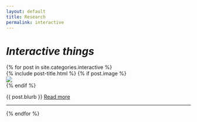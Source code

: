 ```yaml
---
layout: default
title: Research
permalink: interactive
---
```


# _Interactive things_

<div>
{% for post in site.categories.interactive %}
	<div class="posts-container">
		{% include post-title.html %}
		{% if post.image %}
			<div class="thumbnail-container">
				<a href="{{ site.github.url }}{{ post.url }}"><img src="{{ site.github.url }}/assets/img/{{ post.image }}"></a>
			</div>
		{% endif %}
		<p>
			{{ post.blurb }}
			<a href="{{ site.github.url }}{{ post.url }}">Read more</a>
		</p>
	</div>
	<hr>
{% endfor %}
</div>
